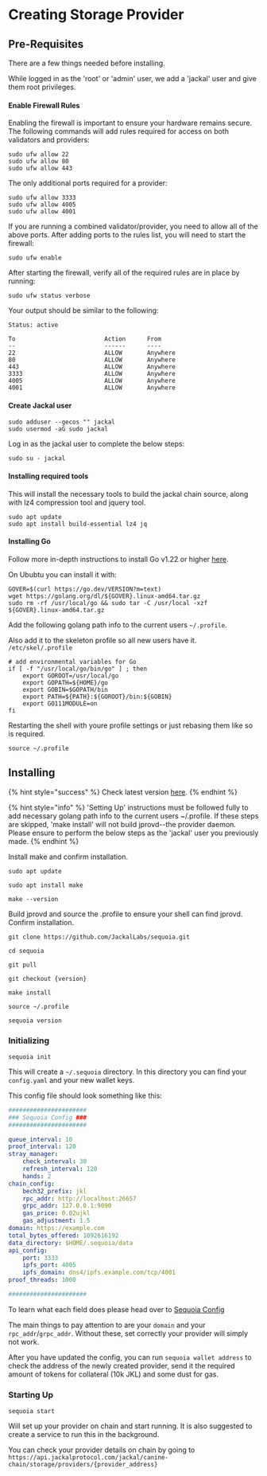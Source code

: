 # Creating Storage Provider

## Pre-Requisites

There are a few things needed before installing.

While logged in as the 'root' or 'admin' user, we add a 'jackal' user and give them root privileges.

#### Enable Firewall Rules

Enabling the firewall is important to ensure your hardware remains secure. The following commands will add rules required for access on both validators and providers:

```
sudo ufw allow 22
sudo ufw allow 80
sudo ufw allow 443
```

The only additional ports required for a provider:

```
sudo ufw allow 3333
sudo ufw allow 4005
sudo ufw allow 4001
```

If you are running a combined validator/provider, you need to allow all of the above ports. After adding ports to the rules list, you will need to start the firewall:

```
sudo ufw enable
```

After starting the firewall, verify all of the required rules are in place by running:

```
sudo ufw status verbose
```

Your output should be similar to the following:

```
Status: active

To                         Action      From
--                         ------      ----
22                         ALLOW       Anywhere
80                         ALLOW       Anywhere
443                        ALLOW       Anywhere
3333                       ALLOW       Anywhere
4005                       ALLOW       Anywhere
4001                       ALLOW       Anywhere
```

#### Create Jackal user

```
sudo adduser --gecos "" jackal
sudo usermod -aG sudo jackal
```

Log in as the jackal user to complete the below steps:

```
sudo su - jackal
```

#### Installing required tools

This will install the necessary tools to build the jackal chain source, along with lz4 compression tool and jquery tool.

```
sudo apt update
sudo apt install build-essential lz4 jq
```

#### Installing Go

Follow more in-depth instructions to install Go v1.22 or higher [here](https://golang.org/doc/install).

On Ububtu you can install it with:

```
GOVER=$(curl https://go.dev/VERSION?m=text)
wget https://golang.org/dl/${GOVER}.linux-amd64.tar.gz
sudo rm -rf /usr/local/go && sudo tar -C /usr/local -xzf ${GOVER}.linux-amd64.tar.gz
```

Add the following golang path info to the current users `~/.profile`.

Also add it to the skeleton profile so all new users have it. `/etc/skel/.profile`

```
# add environmental variables for Go
if [ -f "/usr/local/go/bin/go" ] ; then
    export GOROOT=/usr/local/go
    export GOPATH=${HOME}/go
    export GOBIN=$GOPATH/bin
    export PATH=${PATH}:${GOROOT}/bin:${GOBIN}
    export GO111MODULE=on
fi
```

Restarting the shell with youre profile settings or just rebasing them like so is required.

```
source ~/.profile
```

## Installing

{% hint style="success" %}
Check latest version [here](https://github.com/JackalLabs/canine-provider/releases).
{% endhint %}

{% hint style="info" %}
'Setting Up' instructions must be followed fully to add necessary golang path info to the current users \~/.profile. If these steps are skipped, 'make install' will not build jprovd--the provider daemon. Please ensure to perform the below steps as the 'jackal' user you previously made.
{% endhint %}

Install make and confirm installation.

```
sudo apt update

sudo apt install make

make --version
```

Build jprovd and source the .profile to ensure your shell can find jprovd. Confirm installation.

```
git clone https://github.com/JackalLabs/sequoia.git

cd sequoia

git pull

git checkout {version}

make install

source ~/.profile

sequoia version
```

### Initializing

```shell
sequoia init
```

This will create a `~/.sequoia` directory. In this directory you can find your `config.yaml` and your new wallet keys.

This config file should look something like this:
```yaml
######################
### Sequoia Config ###
######################

queue_interval: 10
proof_interval: 120
stray_manager:
    check_interval: 30
    refresh_interval: 120
    hands: 2
chain_config:
    bech32_prefix: jkl
    rpc_addr: http://localhost:26657
    grpc_addr: 127.0.0.1:9090
    gas_price: 0.02ujkl
    gas_adjustment: 1.5
domain: https://example.com
total_bytes_offered: 1092616192
data_directory: $HOME/.sequoia/data
api_config:
    port: 3333
    ipfs_port: 4005
    ipfs_domain: dns4/ipfs.example.com/tcp/4001
proof_threads: 1000

######################
```

To learn what each field does please head over to [Sequoia Config](providing-storage/sequoia-config.md)

The main things to pay attention to are your `domain` and your `rpc_addr`/`grpc_addr`. Without these, set correctly your provider will simply not work.

After you have updated the config, you can run `sequoia wallet address` to check the address of the newly created provider, send it the required amount of tokens for collateral (10k JKL) and some dust for gas. 

### Starting Up
```shell
sequoia start
```

Will set up your provider on chain and start running. It is also suggested to create a service to run this in the background.

You can check your provider details on chain by going to `https://api.jackalprotocol.com/jackal/canine-chain/storage/providers/{provider_address}`